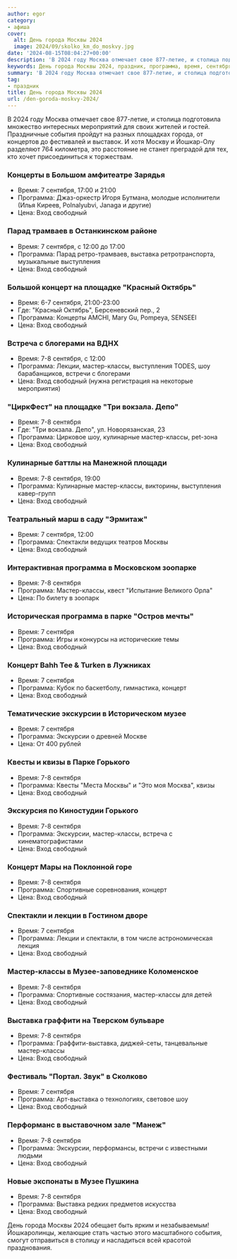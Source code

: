 ```yaml
---
author: egor
category:
- афиша
cover:
  alt: День города Москвы 2024
  image: 2024/09/skolko_km_do_moskvy.jpg
date: '2024-08-15T08:04:27+00:00'
description: 'В 2024 году Москва отмечает свое 877-летие, и столица подготовила множество интересных мероприятий для своих жителей и гостей. Праздничные события пройдут...'
keywords: День города Москвы 2024, праздник, программа, время, сентября, цена, вход, свободный, мастер, классы, выставка, концерт, экскурсии, выступления, лекции, шоу, кулинарные
summary: 'В 2024 году Москва отмечает свое 877-летие, и столица подготовила множество интересных мероприятий для своих жителей и гостей. Праздничные события пройдут...'
tag:
- праздник
title: День города Москвы 2024
url: /den-goroda-moskvy-2024/
---
```


В 2024 году Москва отмечает свое 877-летие, и столица подготовила множество интересных мероприятий для своих жителей и гостей. Праздничные события пройдут на разных площадках города, от концертов до фестивалей и выставок. И хотя Москву и Йошкар-Олу разделяют 764 километра, это расстояние не станет преградой для тех, кто хочет присоединиться к торжествам.

### **Концерты в Большом амфитеатре Зарядья**

- Время: 7 сентября, 17:00 и 21:00
- Программа: Джаз-оркестр Игоря Бутмана, молодые исполнители (Илья Киреев, Polnalyubvi, Janaga и другие)
- Цена: Вход свободный

### **Парад трамваев в Останкинском районе**

- Время: 7 сентября, с 12:00 до 17:00
- Программа: Парад ретро-трамваев, выставка ретротранспорта, музыкальные выступления
- Цена: Вход свободный

### **Большой концерт на площадке "Красный Октябрь"**

- Время: 6-7 сентября, 21:00-23:00
- Где: "Красный Октябрь", Берсеневский пер., 2
- Программа: Концерты AMCHI, Mary Gu, Pompeya, SENSEEI
- Цена: Вход свободный

### **Встреча с блогерами на ВДНХ**

- Время: 7-8 сентября, с 12:00
- Программа: Лекции, мастер-классы, выступления TODES, шоу барабанщиков, встречи с блогерами
- Цена: Вход свободный (нужна регистрация на некоторые мероприятия)

### **"ЦиркФест" на площадке "Три вокзала. Депо"**

- Время: 7-8 сентября
- Где: "Три вокзала. Депо", ул. Новорязанская, 23
- Программа: Цирковое шоу, кулинарные мастер-классы, pet-зона
- Цена: Вход свободный

### **Кулинарные баттлы на Манежной площади**

- Время: 7-8 сентября, 19:00
- Программа: Кулинарные мастер-классы, викторины, выступления кавер-групп
- Цена: Вход свободный

### **Театральный марш в саду "Эрмитаж"**

- Время: 7 сентября, 12:00
- Программа: Спектакли ведущих театров Москвы
- Цена: Вход свободный

### **Интерактивная программа в Московском зоопарке**

- Время: 7-8 сентября
- Программа: Мастер-классы, квест "Испытание Великого Орла"
- Цена: По билету в зоопарк

### **Историческая программа в парке "Остров мечты"**

- Время: 7 сентября
- Программа: Игры и конкурсы на исторические темы
- Цена: Вход свободный

### **Концерт Bahh Tee & Turken в Лужниках**

- Время: 7 сентября
- Программа: Кубок по баскетболу, гимнастика, концерт
- Цена: Вход свободный

### **Тематические экскурсии в Историческом музее**

- Время: 7 сентября
- Программа: Экскурсии о древней Москве
- Цена: От 400 рублей

### **Квесты и квизы в Парке Горького**

- Время: 7-8 сентября
- Программа: Квесты "Места Москвы" и "Это моя Москва", квизы
- Цена: Вход свободный

### **Экскурсия по Киностудии Горького**

- Время: 7-8 сентября
- Программа: Экскурсии, мастер-классы, встреча с кинематографистами
- Цена: Вход свободный

### **Концерт Мары на Поклонной горе**

- Время: 7-8 сентября
- Программа: Спортивные соревнования, концерт
- Цена: Вход свободный

### **Спектакли и лекции в Гостином дворе**

- Время: 7 сентября
- Программа: Лекции и спектакли, в том числе астрономическая лекция
- Цена: Вход свободный

### **Мастер-классы в Музее-заповеднике Коломенское**

- Время: 7-8 сентября
- Программа: Спортивные состязания, мастер-классы для детей
- Цена: Вход свободный

### **Выставка граффити на Тверском бульваре**

- Время: 7-8 сентября
- Программа: Граффити-выставка, диджей-сеты, танцевальные мастер-классы
- Цена: Вход свободный

### **Фестиваль "Портал. Звук" в Сколково**

- Время: 7 сентября
- Программа: Арт-выставка о технологиях, световое шоу
- Цена: Вход свободный

### **Перформанс в выставочном зале "Манеж"**

- Время: 7-8 сентября
- Программа: Экскурсии, перформансы, встречи с известными людьми
- Цена: Вход свободный

### **Новые экспонаты в Музее Пушкина**

- Время: 7-8 сентября
- Программа: Выставка редких предметов искусства
- Цена: Вход свободный

День города Москвы 2024 обещает быть ярким и незабываемым! Йошкаролинцы, желающие стать частью этого масштабного события, смогут отправиться в столицу и насладиться всей красотой празднования.